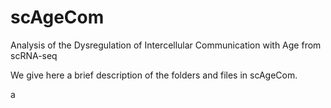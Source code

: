 # scAgeCom
Analysis of the Dysregulation of Intercellular Communication with Age from scRNA-seq

We give here a brief description of the folders and files in scAgeCom.

a
